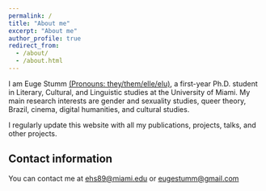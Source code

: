 ```yaml
---
permalink: /
title: "About me"
excerpt: "About me"
author_profile: true
redirect_from: 
  - /about/
  - /about.html
---
```

I am Euge Stumm [(Pronouns: they/them/elle/elu)](https://studentaffairs.howard.edu/diversity-inclusion/lgbtq-resources/pronouns#:~:text=We%20want%20Howard%20to%20be,opportunity%20to%20share%20their%20pronouns.), a first-year Ph.D. student in Literary, Cultural, and Linguistic studies at the University of Miami. My main research interests are gender and sexuality studies, queer theory, Brazil, cinema, digital humanities, and cultural studies. 

I regularly update this website with all my publications, projects, talks, and other projects. 

## Contact information

You can contact me at [ehs89@miami.edu](mailto:ehs89@miami.edu) or [eugestumm@gmail.com](mailto:eugestumm@gmail.com)

